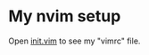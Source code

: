 My nvim setup
==============

Open [init.vim][init.vim] to see my "vimrc" file.

[init.vim]: https://github.com/fczuardi/nvim/blob/master/init.vim

